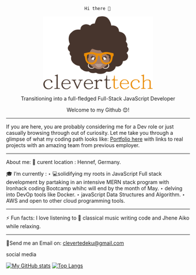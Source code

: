                                  Hi there 👋

  <p align="center"> <a href="http://cleverttech.com"><img src="https://github.com/Cleverttech/Cleverttech/blob/main/readme-logo.png" alt="CLeverttech-Logo" margin="auto 0px" width="300" height="200"/></a>
</p>

<p align="center">
Transitioning into a full-fledged Full-Stack JavaScript Developer</p>

 <p align="center"> Welcome to my Github 😊!</p>
 <hr> 
 If you are here, you are probably considering me for a Dev role or just casually browsing through out of curiosity. Let me take you through a glimpse of what my coding path looks like:
<a href="http://cleverttech.com">Portfolio here</a> with links to real projects with an amazing team from previous employer.

 <hr> 
 
About me:
📍 curent location : Hennef, Germany.
 
🎓 I’m currently :
‣  💻solidifying my roots in JavaScript Full stack development by partaking in an intensive MERN stack program with Ironhack coding Bootcamp whihc will end by the month of May.
‣  delving into DevOp tools like Docker.
‣ javaScript Data Structures and Algorithm.
‣ AWS and open to other cloud programming tools.

 <hr>
 
⚡ Fun facts: I love listening to 🎵 classical music writing code and Jhene Aiko while relaxing.
 <hr>
 
📩Send me an Email on: clevertedeku@gmail.com

social media
 



[![My GitHub stats](https://github-readme-stats.vercel.app/api?username=Cleverttech&hide=prs&show_icons=true&theme=dracula)](https://github.com/anuraghazra/github-readme-stats)
[![Top Langs](https://github-readme-stats.vercel.app/api/top-langs/?username=Cleverttech&layout=compact&theme=dracula)](https://github.com/Cleverttech/github-readme-stats)

